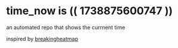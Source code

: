 # time_now is (( 1738875600747 ))

an automated repo that shows the currnent time

inspired by [breakingheatmap](https://github.com/breakingheatmap/breakingheatmap)